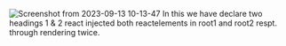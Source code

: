 
![Screenshot from 2023-09-13 10-13-47](https://github.com/Ankit-11525/Namaste-React/assets/76417084/c6f4a169-0a00-4a29-bb6a-80faae7ab1de)
In this we have declare two headings 1 & 2
react injected both reactelements in root1 and root2 respt. through rendering twice.
